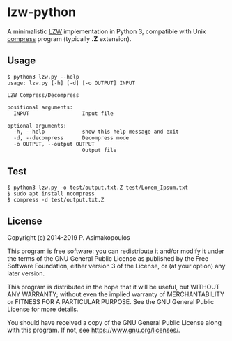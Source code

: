 # lzw-python
A minimalistic [LZW](https://en.wikipedia.org/wiki/Lempel%E2%80%93Ziv%E2%80%93Welch) implementation in Python 3, compatible with Unix [compress](https://en.wikipedia.org/wiki/Compress) program (typically **.Z** extension).

## Usage

```
$ python3 lzw.py --help
usage: lzw.py [-h] [-d] [-o OUTPUT] INPUT

LZW Compress/Decompress

positional arguments:
  INPUT                 Input file

optional arguments:
  -h, --help            show this help message and exit
  -d, --decompress      Decompress mode
  -o OUTPUT, --output OUTPUT
                        Output file
```

## Test

```
$ python3 lzw.py -o test/output.txt.Z test/Lorem_Ipsum.txt
$ sudo apt install ncompress
$ compress -d test/output.txt.Z
```

## License

Copyright (c) 2014-2019 P. Asimakopoulos

This program is free software: you can redistribute it and/or modify
it under the terms of the GNU General Public License as published by
the Free Software Foundation, either version 3 of the License, or
(at your option) any later version.

This program is distributed in the hope that it will be useful,
but WITHOUT ANY WARRANTY; without even the implied warranty of
MERCHANTABILITY or FITNESS FOR A PARTICULAR PURPOSE.  See the
GNU General Public License for more details.

You should have received a copy of the GNU General Public License
along with this program. If not, see <https://www.gnu.org/licenses/>.
